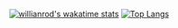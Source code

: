 [![willianrod's wakatime stats](https://github-readme-stats.vercel.app/api/wakatime?username=freddieIsAlreadyTakenBiblethump)](https://github.com/anuraghazra/github-readme-stats)
[![Top Langs](https://github-readme-stats.vercel.app/api/top-langs/?username=freddieIsAlreadyTakenBiblethump&layout=compact)](https://github.com/anuraghazra/github-readme-stats)
